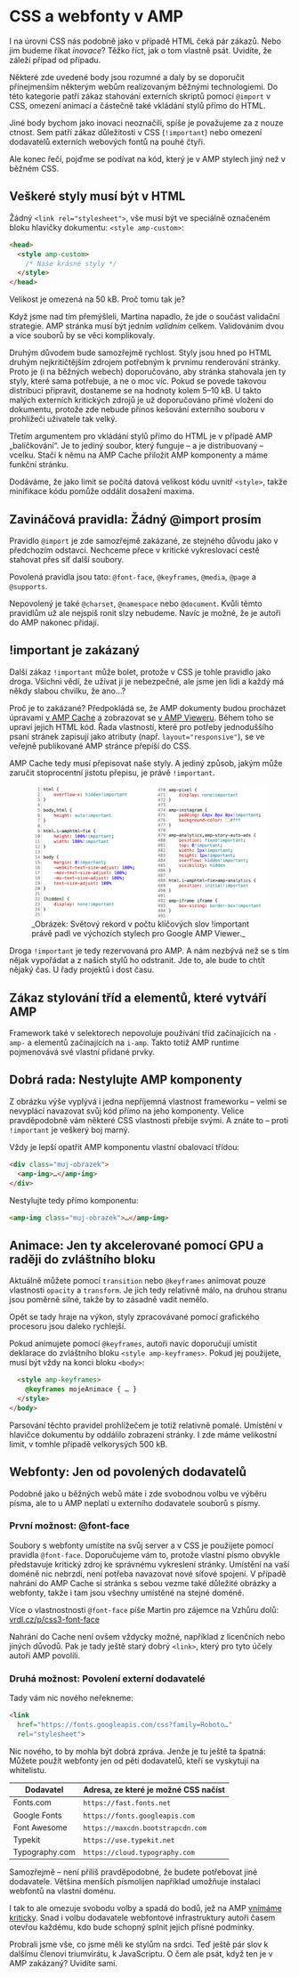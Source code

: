 # CSS a webfonty v AMP

I na úrovni CSS nás podobně jako v případě HTML čeká pár zákazů. Nebo jim budeme říkat _inovace_? Těžko říct, jak o tom vlastně psát. Uvidíte, že záleží případ od případu.

Některé zde uvedené body jsou rozumné a daly by se doporučit přinejmenším některým webům realizovaným běžnými technologiemi. Do této kategorie patří zákaz stahování externích skriptů pomocí `@import` v CSS, omezení animací a částečně také vkládání stylů přímo do HTML.

Jiné body bychom jako inovaci neoznačili, spíše je považujeme za z nouze ctnost. Sem patří zákaz důležitosti v CSS (`!important`) nebo omezení dodavatelů externích webových fontů na pouhé čtyři.

Ale konec řečí, pojďme se podívat na kód, který je v AMP stylech jiný než v běžném CSS.

## Veškeré styly musí být v HTML

Žádný `<link rel="stylesheet">`, vše musí být ve speciálně označeném bloku hlavičky dokumentu: `<style amp-custom>`:

```html
<head>
  <style amp-custom>
    /* Naše krásné styly */
  </style>
</head>
```

Velikost je omezená na 50 kB. Proč tomu tak je?

Když jsme nad tím přemýšleli, Martina napadlo, že jde o součást validační strategie. AMP stránka musí být jedním _validním_ celkem. Validováním dvou a více souborů by se věci komplikovaly.

Druhým důvodem bude samozřejmě rychlost. Styly jsou hned po HTML druhým nejkritičtějším zdrojem potřebným k prvnímu renderování stránky. Proto je (i na běžných webech) doporučováno, aby stránka stahovala jen ty styly, které sama potřebuje, a ne o moc víc. Pokud se povede takovou distribuci připravit, dostaneme se na hodnoty kolem 5–10 kB. U takto malých externích kritických zdrojů je už doporučováno přímé vložení do dokumentu, protože zde nebude přínos kešování externího souboru v prohlížeči uživatele tak velký.

Třetím argumentem pro vkládání stylů přímo do HTML je v případě AMP „balíčkování“. Je to jediný soubor, který funguje – a je distribuovaný – vcelku. Stačí k němu na AMP Cache přiložit AMP komponenty a máme funkční stránku.

Dodáváme, že jako limit se počítá datová velikost kódu uvnitř `<style>`, takže minifikace kódu pomůže oddálit dosažení maxima.

## Zavináčová pravidla: Žádný @import prosím

Pravidlo `@import` je zde samozřejmě zakázané, ze stejného důvodu jako v předchozím odstavci. Nechceme přece v kritické vykreslovací cestě stahovat přes síť další soubory.

Povolená pravidla jsou tato: `@font-face`, `@keyframes`, `@media`, `@page` a `@supports`.

Nepovolený je také `@charset`, `@namespace` nebo `@document`. Kvůli těmto pravidlům už ale nejspíš ronit slzy nebudeme. Navíc je možné, že je autoři do AMP nakonec přidají.

## !important je zakázaný

Další zákaz `!important` může bolet, protože v CSS je tohle pravidlo jako droga. Všichni vědí, že užívat ji je nebezpečné, ale jsme jen lidi a každý má někdy slabou chvilku, že ano…?

Proč je to zakázané? Předpokládá se, že AMP dokumenty budou procházet úpravami [v AMP Cache](amp-cache.md) a zobrazovat se [v AMP Vieweru](amp-viewer.md). Během toho se upraví jejich HTML kód. Řada vlastností, které pro potřeby jednoduššího psaní stránek zapisují jako atributy (např. `layout="responsive"`), se ve veřejně publikované AMP stránce přepíší do CSS.

AMP Cache tedy musí přepisovat naše styly. A jediný způsob, jakým může zaručit stoprocentní jistotu přepisu, je právě `!important`.

<figure>
<img src="../dist/images/original/vdamp/amp-css-ukazka.png" alt="">
<figcaption markdown="1">
_Obrázek: Světový rekord v počtu klíčových slov !important právě padl ve výchozích stylech pro Google AMP Viewer._
</figcaption>
</figure>

Droga `!important` je tedy rezervovaná pro AMP. A nám nezbývá než se s tím nějak vypořádat a z našich stylů ho odstranit. Jde to, ale bude to chtít nějaký čas. U řady projektů i dost času.

## Zákaz stylování tříd a elementů, které vytváří AMP

Framework také v selektorech nepovoluje používání tříd začínajících na `-amp-` a elementů začínajících na `i-amp`. Takto totiž AMP runtime pojmenovává své vlastní přidané prvky.

## Dobrá rada: Nestylujte AMP komponenty

Z obrázku výše vyplývá i jedna nepříjemná vlastnost frameworku – velmi se nevyplácí navazovat svůj kód přímo na jeho komponenty. Velice pravděpodobně vám některé CSS vlastnosti přebije svými. A znáte to – proti `!important` je veškerý boj marný.

Vždy je lepší opatřit AMP komponentu vlastní obalovací třídou:

```html
<div class="muj-obrazek">
  <amp-img>…</amp-img>
</div>
```

Nestylujte tedy přímo komponentu:

```html
<amp-img class="muj-obrazek">…</amp-img>
```

## Animace: Jen ty akcelerované pomocí GPU a raději do zvláštního bloku

Aktuálně můžete pomocí `transition` nebo `@keyframes` animovat pouze vlastnosti `opacity` a `transform`. Je jich tedy relativně málo, na druhou stranu jsou poměrně silné, takže by to zásadně vadit nemělo.

Opět se tady hraje na výkon, styly zpracovávané pomocí grafického procesoru jsou daleko rychlejší.

Pokud animujete pomocí `@keyframes`, autoři navíc doporučují umístit deklarace do zvláštního bloku `<style amp-keyframes>`. Pokud jej použijete, musí být vždy na konci bloku `<body>`:

```html
  <style amp-keyframes>
    @keyframes mojeAnimace { … }
  </style>
</body>
```

Parsování těchto pravidel prohlížečem je totiž relativně pomalé. Umístění v hlavičce dokumentu by oddálilo zobrazení stránky. I zde máme velikostní limit, v tomhle případě velkorysých 500 kB.

## Webfonty: Jen od povolených dodavatelů

Podobně jako u běžných webů máte i zde svobodnou volbu ve výběru písma, ale to u AMP neplatí u externího dodavatele souborů s písmy.

### První možnost: @font-face

Soubory s webfonty umístíte na svůj server a v CSS je použijete pomocí pravidla `@font-face`. Doporučujeme vám to, protože vlastní písmo obvykle představuje kritický zdroj ke správnému vykreslení stránky. Umístění na vaší doméně nic nebrzdí, není potřeba navazovat nové síťové spojení. V případě nahrání do AMP Cache si stránka s sebou vezme také důležité obrázky a webfonty, takže i tam jsou všechny umístěné na stejné doméně.

Více o vlastnostnosti `@font-face` píše Martin pro zájemce na Vzhůru dolů: [vrdl.cz/p/css3-font-face](https://www.vzhurudolu.cz/prirucka/css3-font-face)

Nahrání do Cache není ovšem vždycky možné, například z licenčních nebo jiných důvodů. Pak je tady ještě starý dobrý `<link>`, který pro tyto účely autoři AMP povolili.

### Druhá možnost: Povolení externí dodavatelé

Tady vám nic nového neřekneme:

```html
<link
  href="https://fonts.googleapis.com/css?family=Roboto…"
  rel="stylesheet">
```

Nic nového, to by mohla být dobrá zpráva. Jenže je tu ještě ta špatná: Můžete použít webfonty jen od pěti dodavatelů, kteří se vyskytují na whitelistu.

|Dodavatel   |Adresa, ze které je možné CSS načíst|
|------------|------------------------------------|
|Fonts.com   | `https://fast.fonts.net`           |
|Google Fonts| `https://fonts.googleapis.com`     |
|Font Awesome| `https://maxcdn.bootstrapcdn.com`  |
|Typekit     | `https://use.typekit.net`          |
|Typography.com| `https://cloud.typography.com`   |

Samozřejmě – není příliš pravděpodobné, že budete potřebovat jiné dodavatele. Většina menších písmolijen například umožňuje instalaci webfontů na vlastní doménu.

I tak to ale omezuje svobodu volby a spadá do bodů, jež na AMP [vnímáme kriticky](amp-kritika-myty.md). Snad i volbu dodavatele webfontové infrastruktury autoři časem otevřou každému, kdo bude schopný splnit jejich přísné podmínky.

Probrali jsme vše, co jsme měli ke stylům na srdci. Teď ještě pár slov k dalšímu členovi triumvirátu, k JavaScriptu. O čem ale psát, když ten je v AMP  zakázaný? Uvidíte sami.
